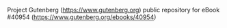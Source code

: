 Project Gutenberg (https://www.gutenberg.org) public repository for eBook #40954 (https://www.gutenberg.org/ebooks/40954)
